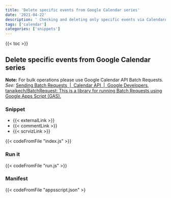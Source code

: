 ```yaml
---
title: 'Delete specific events from Google Calendar series'
date: '2021-04-22'
description: ' Checking and deleting only specific events via CalendarApp'
tags: ['calendar']
categories: ['snippets']
---
```


{{< toc >}}

## Delete specific events from Google Calendar series

**Note:** For bulk operations please use Google Calendar API Batch Requests. _See:_ [Sending Batch Requests  |  Calendar API  |  Google Developers](https://developers.google.com/calendar/batch), [tanaikech/BatchRequest: This is a library for running Batch Requests using Google Apps Script (GAS).](https://github.com/tanaikech/BatchRequest)

### Snippet

- {{< externalLink >}}
- {{< commentLink >}}
- {{< scrvizLink >}}

{{< codeFromFile "index.js" >}}

### Run it

{{< codeFromFile "run.js" >}}

### Manifest

{{< codeFromFile "appsscript.json" >}
